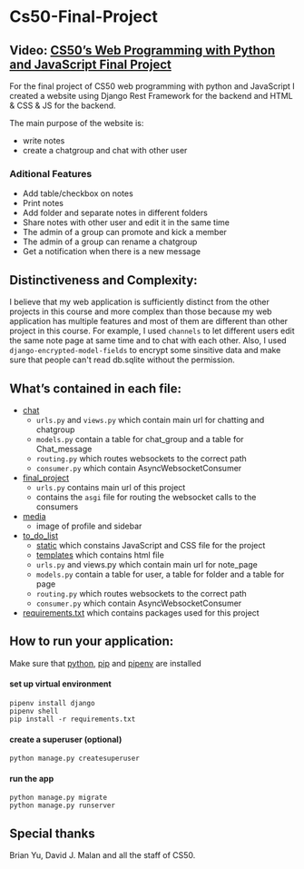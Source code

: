 # Cs50-Final-Project
## Video: [CS50’s Web Programming with Python and JavaScript Final Project](https://www.youtube.com/watch?v=bTbj_oWgWD0)


For the final project of CS50 web programming with python and JavaScript I created a website using Django Rest Framework for the backend and HTML & CSS & JS for the backend.

The main purpose of the website is:
- write notes
- create a chatgroup and chat with other user
### Aditional Features
- Add table/checkbox on notes
- Print notes
- Add folder and separate notes in different folders
- Share notes with other user and edit it in the same time
- The admin of a group can promote and kick a member
- The admin of a group can rename a chatgroup
- Get a notification when there is a new message


## Distinctiveness and Complexity:
I believe that my web application is sufficiently distinct from the other projects in this course and more complex than those because my web application has multiple features and most of them are different than other project in this course. For example, I used `channels` to let different users edit the same note page at same time and to chat with each other. Also, I used `django-encrypted-model-fields` to encrypt some sinsitive data and make sure that people can't read db.sqlite without the permission.
## What’s contained in each file:
- [chat](https://github.com/LucaYan0506/Cs50-Final-Project/tree/master/chat)
  - `urls.py` and `views.py` which contain main url for chatting and chatgroup
  - `models.py` contain a table for chat_group and a table for Chat_message
  - `routing.py` which routes websockets to the correct path
  - `consumer.py` which contain AsyncWebsocketConsumer
- [final_project](https://github.com/LucaYan0506/Cs50-Final-Project/tree/master/final_project)
  - `urls.py` contains main url of this project
  - contains the `asgi` file for routing the websocket calls to the consumers
- [media](https://github.com/LucaYan0506/Cs50-Final-Project/tree/master/media)
  - image of profile and sidebar
- [to_do_list](https://github.com/LucaYan0506/Cs50-Final-Project/tree/master/to_do_list)
  - [static](https://github.com/LucaYan0506/Cs50-Final-Project/tree/master/to_do_list/static) which constains JavaScript and CSS file for the project
   - [templates](https://github.com/LucaYan0506/Cs50-Final-Project/tree/master/to_do_list/templates) which contains html file
  - `urls.py` and views.py which contain main url for note_page
  - `models.py` contain a table for user, a table for folder and a table for page
  - `routing.py` which routes websockets to the correct path
  - `consumer.py` which contain AsyncWebsocketConsumer
- [requirements.txt](https://github.com/LucaYan0506/Cs50-Final-Project/blob/master/requirements.txt) which contains packages used for this project
## How to run your application:
Make sure that [python](https://www.python.org/downloads/), [pip](https://pip.pypa.io/en/stable/installation/) and [pipenv](https://pipenv.pypa.io/en/latest/install/) are installed  
#### set up virtual environment 
```
pipenv install django  
pipenv shell
pip install -r requirements.txt
```
#### create a superuser (optional)
```
python manage.py createsuperuser
```
#### run the app
```
python manage.py migrate
python manage.py runserver
```


## Special thanks
Brian Yu, David J. Malan and all the staff of CS50.
